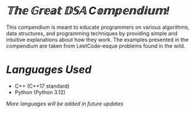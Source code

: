 # *𝕋𝕙𝕖 𝔾𝕣𝕖𝕒𝕥 𝔻𝕊𝔸 C𝕠𝕞𝕡𝕖𝕟𝕕𝕚𝕦𝕞!* 
This compendium is meant to educate programmers on various algorithms, data structures, and programming techniques by providing simple and intuitive explanations about how they work. The examples presented in the compendium are taken from LeetCode-esque problems found in the wild.

# *Languages Used*

- C++ (C++17 standard)
- Python (Python 3.12)

*More languages will be added in future updates*
